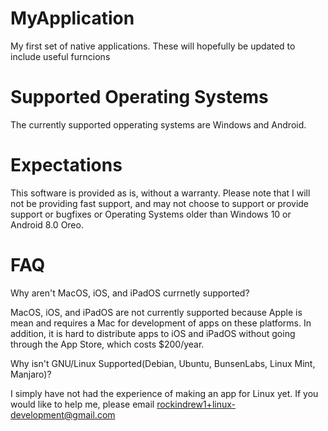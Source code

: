 # MyApplication
My first set of native applications. These will hopefully be updated to include useful furncions

# Supported Operating Systems
The currently supported opperating systems are Windows and Android. 

# Expectations
This software is provided as is, without a warranty. Please note that I will not be providing fast support, and may not choose to support or provide support or bugfixes or Operating Systems older than Windows 10 or Android 8.0 Oreo. 

# FAQ

Why aren't MacOS, iOS, and iPadOS currnetly supported?

MacOS, iOS, and iPadOS are not currently supported because Apple is mean and requires a Mac for development of apps on these platforms. In addition, it is hard to distribute apps to iOS and iPadOS without going through the App Store, which costs $200/year.

Why isn't GNU/Linux Supported(Debian, Ubuntu, BunsenLabs, Linux Mint, Manjaro)?

I simply have not had the experience of making an app for Linux yet. If you would like to help me, please email rockindrew1+linux-development@gmail.com
